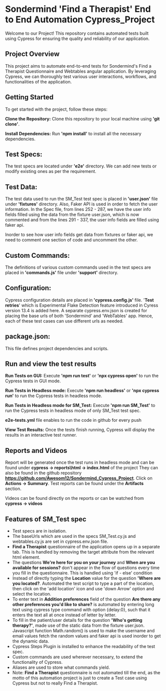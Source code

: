 # Sondermind 'Find a Therapist' End to End Automation Cypress_Project
Welcome to our Project! This repository contains automated tests built using Cypress for ensuring the quality and reliability of our application.

## Project Overview
This project aims to automate end-to-end tests for Sondermind's Find a Therapist Questionnaire and Webtables angular application. By leveraging Cypress, we can thoroughly test various user interactions, workflows, and functionalities of the application.

## Getting Started
To get started with the project, follow these steps:

**Clone the Repository:**  Clone this repository to your local machine using **'git clone'**.

**Install Dependencies:** Run **'npm install'** to install all the necessary dependencies.

## Test Specs:
The test specs are located under **'e2e'** directory. We can add new tests or modify existing ones as per the requirement.

## Test Data:
The test data used to run the SM_Test test spec is placed in **'user.json'** file under **'fixtures'** directory.
Also, Faker API is used in order to fetch the user information.
In the Spec file, from lines 252 - 287, we have the user info fields filled using the data from the fixture user.json, which is now commented and
from the lines 291 - 337, the user info fields are filled using faker api. 

Inorder to see how user info fields get data from fixtures or faker api, we need to comment one section of code and uncomment the other.

## Custom Commands:
The definitions of various custom commands used in the test specs are placed in **'commands.js'** file under **'support'** directory.

## Configuration:
Cypress configuration details are placed in **'cypress.config.js'** file. '**Test retries**' which is Experimental Flake Detection feature introduced in Cyress version 13.4 is added here.
A separate cypress.env.json is created for placing the base urls of both 'Sondermind' and 'WebTables' app. Hence, each of these test cases can use different urls as needed.

## package.json:
This file defines project dependencies and scripts.

## Run and view the test results

**Run Tests on GUI:** Execute **'npm run test'** or **'npx cypress open'** to run the Cypress tests in GUI mode.

**Run Tests in Headless mode:** Execute **'npm run headless'** or **'npx cypress run'** to run the Cypress tests in headless mode.

**Run Tests in Headless mode for SM_Test:** Execute **'npm run SM_Test'** to run the Cypress tests in headless mode of only SM_Test test spec.

**e2e-tests.yml** file enables to run the code in github for every push

**View Test Results:** Once the tests finish running, Cypress will display the results in an interactive test runner.

## Reports and Videos
Report will be generated once the test runs in headless mode and can be found under **cypress -> reports\html -> index.html** of the project
They can also be found in the github repository **https://github.com/Awesom12/Sondermind_Cypress_Project**. Click on **Actions -> Summary**. Test reports can be found under the **Artifacts** section.

Videos can be found directly on the reports or can be watched from **cypress -> videos**

## Features of SM_Test spec

- Test specs are in isolation.
- The baseUrls which are used in the specs SM_Test.cy.js and webtables.cy.js are set in cypress.env.json file.
- **Find a Therapist** questionnaire of the application opens up in a separate tab. This is handled by removing the target attribute from the relevant html element.
- The questions **We're here for you on your journey** and **When are you available for sessions?** don't appear in the flow of questions every time you fill in the questionnaire. This is handled using 'if - else' condition
- Instead of directly typing the **Location** value for the question **'Where are you located?**. Automated the test script to type a part of the location, then click on the 'add location' icon and use 'down Arrow' option and select the location.
- To enter text in **Addition preferences** field of the question **Are there any other preferences you'd like to share?** is automated by entering long text using cypress type command with option {delay:0}, such that it enters the text all at once     instead of letter by letter.
- To fill in the patient/user details for the question **'Who's getting therapy?'**, made use of the static data from the fixture user.json. Javascript function Math.random() is used to make the username and email values fetch the random values and faker api is used inorder to get the dynamic data.
- Cypress Steps Plugin is installed to enhance the readability of the test spec.
- Custom commands are used wherever necessary, to extend the functionality of Cypress.
- Aliases are used to store what commands yield.
- Note: **Find a Therapist** questionnaire is not automated till the end, as the motto of this automation project is just to create a Test case using Cypress but not to really Find a Therapist.